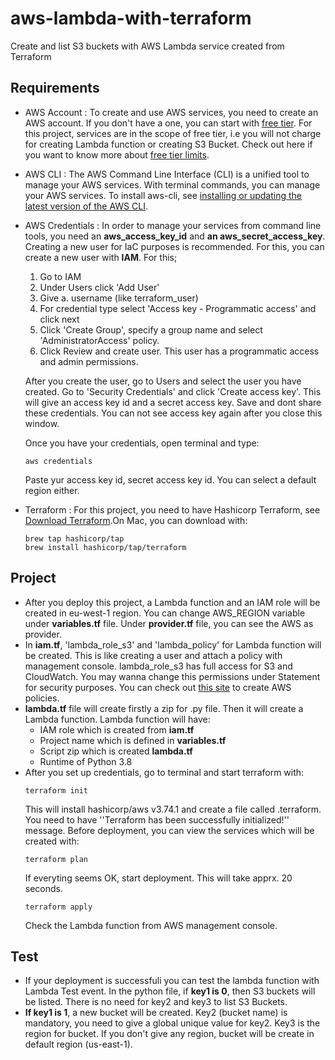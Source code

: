 # aws-lambda-with-terraform
Create and list S3 buckets with AWS Lambda service created from Terraform

## Requirements
- AWS Account : To create and use AWS services, you need to create an AWS account. If you don't have a one, you can start with [free tier](https://aws.amazon.com/free/?trk=ps_a134p000003yLUxAAM&trkCampaign=acq_paid_search_brand&sc_channel=PS&sc_campaign=acquisition_TR&sc_publisher=Google&sc_category=Core&sc_country=TR&sc_geo=EMEA&sc_outcome=acq&sc_detail=aws%20free%20tier&sc_content=Account_e&sc_segment=444593201013&sc_medium=ACQ-P|PS-GO|Brand|Desktop|SU|AWS|Core|TR|EN|Text&s_kwcid=AL!4422!3!444593201013!e!!g!!aws%20free%20tier&ef_id=CjwKCAiA6Y2QBhAtEiwAGHybPYSOT3kQVI41nmHzbyFVm1idt1Sjxa7UhajbSQ9HqkHcgQ08EBvl8RoCuIEQAvD_BwE:G:s&s_kwcid=AL!4422!3!444593201013!e!!g!!aws%20free%20tier&all-free-tier.sort-by=item.additionalFields.SortRank&all-free-tier.sort-order=asc&awsf.Free%20Tier%20Types=*all&awsf.Free%20Tier%20Categories=*all). For this project, services are in the scope of free tier, i.e you will not charge for creating Lambda function or creating S3 Bucket. Check out here if you want to know more about [free tier limits](https://aws.amazon.com/free/?all-free-tier.sort-by=item.additionalFields.SortRank&all-free-tier.sort-order=asc&awsf.Free%20Tier%20Types=*all&awsf.Free%20Tier%20Categories=*all).
- AWS CLI : The AWS Command Line Interface (CLI) is a unified tool to manage your AWS services. With terminal commands, you can manage your AWS services. To install aws-cli, see [installing or updating the latest version of the AWS CLI](https://docs.aws.amazon.com/cli/latest/userguide/getting-started-install.html). 
- AWS Credentials : In order to manage your services from command line tools, you need an **aws_access_key_id** and **an aws_secret_access_key**. Creating a new user for IaC purposes is recommended. For this, you can create a new user with **IAM**. For this;
  1. Go to IAM
  2. Under Users click 'Add User'
  3. Give a. username (like terraform_user)
  4. For credential type select 'Access key - Programmatic access' and click next
  5. Click 'Create Group', specify a group name and select 'AdministratorAccess' policy. 
  6. Click Review and create user. This user has a programmatic access and admin permissions.
  
  After you create the user, go to Users and select the user you have created. Go to 'Security Credentials' and click 'Create access key'. This will give an    access   key id and a secret access key. Save and dont share these credentials. You can not see access key again after you close this window. 
  
  Once you have your credentials, open terminal and type:
  ```
  aws credentials
  ```
  Paste yur access key id, secret access key id. You can select a default region either.
- Terraform : For this project, you need to have Hashicorp Terraform, see [Download Terraform](https://www.terraform.io/downloads).On Mac, you can download with:
  ```
  brew tap hashicorp/tap
  brew install hashicorp/tap/terraform
  ```
## Project
- After you deploy this project, a Lambda function and an IAM role will be created in eu-west-1 region. You can change AWS_REGION variable under **variables.tf** file. Under **provider.tf** file, you can see the AWS as provider. 
- In **iam.tf**, 'lambda_role_s3' and 'lambda_policy' for Lambda function will be created. This is like creating a user and attach a policy with management console. lambda_role_s3 has full access for S3 and CloudWatch. You may wanna change this permissions under Statement for security purposes. You can check out [this site](https://awspolicygen.s3.amazonaws.com/policygen.html) to create AWS policies. 
- **lambda.tf** file will create firstly a zip for .py file. Then it will create a Lambda function. Lambda function will have:
  - IAM role which is created from **iam.tf**
  - Project name which is defined in **variables.tf**
  - Script zip which is created **lambda.tf**
  - Runtime of Python 3.8
- After you set up credentials, go to terminal and start terraform with:
  ```
  terraform init
  ```
  This will install hashicorp/aws v3.74.1 and create a file called .terraform. You need to have ''Terraform has been successfully initialized!'' message.
  Before deployment, you can view the services which will be created with:
  ```
  terraform plan
  ```
  If everyting seems OK, start deployment. This will take apprx. 20 seconds.
  ```
  terraform apply
  ```
  Check the Lambda function from AWS management console. 
## Test

- If your deployment is successfuli you can test the lambda function with Lambda Test event. In the python file, if **key1 is 0**, then S3 buckets will be listed. There is no need for key2 and key3 to list S3 Buckets.
- **If key1 is 1**, a new bucket will be created. Key2 (bucket name) is mandatory, you need to give a global unique value for key2. Key3 is the region for bucket. If you don't give any region, bucket will be create in default region (us-east-1).
